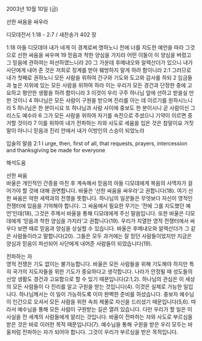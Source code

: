 2003년 10월 10일 (금)

선한 싸움을 싸우라



디모데전서 1:18 - 2:7 / 새찬송가 402 장


1:18 아들 디모데야 내가 네게 이 경계로써 명하노니 전에 너를 지도한 예언을 따라 그것으로 선한 싸움을 싸우며
19 믿음과 착한 양심을 가지라 어떤 이들이 이 양심을 버렸고 그 믿음에 관하여는 파선하였느니라
20 그 가운데 후메내오와 알렉산더가 있으니 내가 사단에게 내어 준 것은 저희로 징계를 받아 훼방하지 말게 하려 함이니라
2:1 그러므로 내가 첫째로 권하노니 모든 사람을 위하여 간구와 기도와 도고와 감사를 하되
2 임금들과 높은 지위에 있는 모든 사람을 위하여 하라 이는 우리가 모든 경건과 단정한 중에 고요하고 평안한 생활을 하려 함이니라
3 이것이 우리 구주 하나님 앞에 선하고 받을실 만한 것이니
4 하나님은 모든 사람이 구원을 받으며 진리를 아는 데 이르기를 원하시느니라
5 하나님은 한 분이시요 또 하나님과 사람 사이에 중보도 한 분이시니 곧 사람이신 그리스도 예수라
6 그가 모든 사람을 위하여 자기를 속전으로 주셨으니 기약이 이르면 증거할 것이라
7 이를 위하여 내가 전파하는 자와 사도로 세움을 입은 것은 참말이요 거짓말이 아니니 믿음과 진리 안에서 내가 이방인의 스승이 되었노라

입술의 말씀
2:1 I urge, then, first of all, that requests, prayers, intercession and thanksgiving be made for everyone

해석도움





선한 싸움  
바울은 개인적인 간증을 마친 후 계속해서 믿음의 아들 디모데에게 복음의 사역자가 걸어가야 할 것에 대해 권면합니다. 바울은 ‘선한 싸움을 싸우라’고 권합니다(18). 여기 선한 싸움은 악한 세력과의 전쟁을 뜻합니다. 하나님의 일꾼들은 무엇보다 자신이 영적인 전쟁터에 있음을 기억해야 합니다. 그 싸움에서 필요한 무기는 ‘전에 그를 지도했던 예언’인데(18), 그것은 주께서 바울을 통해 디모데에게 주신 말씀입니다. 또한 바울은 디모데에게 ‘믿음과 착한 양심을 가지라’고 권합니다(19). 우리가 치열한 영적 전쟁터에서 싸우다 보면 때로 믿음과 양심을 상실할 수 있습니다. 바울은 후메내오와 알렉산더가 그 같은 사람들이라고 말합니다(20). 그들은 모두 과거에는 잘 믿던 사람들이었지만 지금은 양심과 믿음이 파선되어 사단에게 내어준 사람들이 되었습니다(19).   

전파하는 자  
영적 전쟁은 기도 없이는 불가능합니다. 바울은 모든 사람들을 위해 기도해야 하지만 특히 국가의 지도자들을 위한 기도가 중요하다고 생각합니다. 나라가 안정될 때 성도들의 신앙  생활도 경건과 고요함으로 할 수 있기 때문입니다(2:1,2). 하나님의 관심은 이 세상의 모든 사람들이 다 진리를 알고 구원을 받는 것입니다(4). 이것은 실제로 가능한 일입니다. 하나님께서는 이 일이 가능하도록 이미 완벽한 준비를 하셨습니다. 중보자 예수님이 인간으로 오셔서 모든 사람을 위한 속죄 제물로 자신을 드리셨기 때문입니다(5,6). 따라서 예수님을 통해 모든 사람이 구원받는 길은 열려 있습니다. 다만 우리가 할 일은 이 사실을 전 세계의 사람들에게 알리는 것입니다. 바울이 전파하는 자와 사도로 부르심을 받은 것은 바로 이러한 목적 때문입니다(7). 예수님을 통해 구원을 받은 우리 모두는 바울처럼 전파하는 자가 되어야 합니다. 그것이 우리가 부르심을 받은 목적입니다.